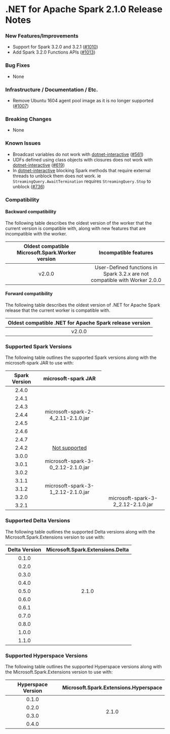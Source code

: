 # .NET for Apache Spark 2.1.0 Release Notes

### New Features/Improvements

* Support for Spark 3.2.0 and 3.2.1 ([#1010](https://github.com/dotnet/spark/pull/1010))
* Add Spark 3.2.0 Functions APIs ([#1013](https://github.com/dotnet/spark/pull/1013))

### Bug Fixes

* None

### Infrastructure / Documentation / Etc.

* Remove Ubuntu 1604 agent pool image as it is no longer supported ([#1007](https://github.com/dotnet/spark/pull/1007))

### Breaking Changes

* None

### Known Issues

* Broadcast variables do not work with [dotnet-interactive](https://github.com/dotnet/interactive) ([#561](https://github.com/dotnet/spark/pull/561))
* UDFs defined using class objects with closures does not work with [dotnet-interactive](https://github.com/dotnet/interactive) ([#619](https://github.com/dotnet/spark/pull/619))
* In [dotnet-interactive](https://github.com/dotnet/interactive) blocking Spark methods that require external threads to unblock them does not work. ie `StreamingQuery.AwaitTermination` requires `StreamingQuery.Stop` to unblock ([#736](https://github.com/dotnet/spark/pull/736))

### Compatibility

#### Backward compatibility

The following table describes the oldest version of the worker that the current version is compatible with, along with new features that are incompatible with the worker.

<table>
    <thead>
        <tr>
            <th>Oldest compatible Microsoft.Spark.Worker version</th>
            <th>Incompatible features</th>
        </tr>
    </thead>
    <tbody align="center">
        <tr>
            <td>v2.0.0</td>
            <td>User-Defined functions in Spark 3.2.x are not compatible with Worker 2.0.0</td>
        </tr>
    </tbody>
</table>

#### Forward compatibility

The following table describes the oldest version of .NET for Apache Spark release that the current worker is compatible with.

<table>
    <thead>
        <tr>
            <th>Oldest compatible .NET for Apache Spark release version</th>
        </tr>
    </thead>
    <tbody align="center">
        <tr>
            <td>v2.0.0</td>
        </tr>
    </tbody>
</table>

### Supported Spark Versions

The following table outlines the supported Spark versions along with the microsoft-spark JAR to use with:

<table>
    <thead>
        <tr>
            <th>Spark Version</th>
            <th>microsoft-spark JAR</th>
        </tr>
    </thead>
    <tbody align="center">
        <tr>
            <td>2.4.0</td>
            <td rowspan=7>microsoft-spark-2-4_2.11-2.1.0.jar</td>
        </tr>
        <tr>
            <td>2.4.1</td>
        </tr>
        <tr>
            <td>2.4.3</td>
        </tr>
        <tr>
            <td>2.4.4</td>
        </tr>
        <tr>
            <td>2.4.5</td>
        </tr>
        <tr>
            <td>2.4.6</td>
        </tr>
        <tr>
            <td>2.4.7</td>
        </tr>
        <tr>
            <td>2.4.2</td>
            <td><a href="https://github.com/dotnet/spark/issues/60">Not supported</a></td>
        </tr>
        <tr>
            <td>3.0.0</td>
            <td rowspan=3>microsoft-spark-3-0_2.12-2.1.0.jar</td>
        </tr>
        <tr>
            <td>3.0.1</td>
        </tr>
		<tr>
            <td>3.0.2</td>
        </tr>
        <tr>
            <td>3.1.1</td>
            <td rowspan=3>microsoft-spark-3-1_2.12-2.1.0.jar</td>
        </tr>
        <tr>
            <td>3.1.2</td>
        </tr>
        <tr>
            <td>3.2.0</td>
            <td rowspan=2>microsoft-spark-3-2_2.12-2.1.0.jar</td>
        </tr>
        <tr>
            <td>3.2.1</td>
        </tr>
    </tbody>
</table>

### Supported Delta Versions

The following table outlines the supported Delta versions along with the Microsoft.Spark.Extensions version to use with:

<table>
    <thead>
        <tr>
            <th>Delta Version</th>
            <th>Microsoft.Spark.Extensions.Delta</th>
        </tr>
    </thead>
    <tbody align="center">
        <tr>
            <td>0.1.0</td>
            <td rowspan=9>2.1.0</td>
        </tr>
        <tr>
            <td>0.2.0</td>
        </tr>
        <tr>
            <td>0.3.0</td>
        </tr>
        <tr>
            <td>0.4.0</td>
        </tr>
        <tr>
            <td>0.5.0</td>
        </tr>
        <tr>
            <td>0.6.0</td>
        </tr>
        <tr>
            <td>0.6.1</td>
        </tr>
        <tr>
            <td>0.7.0</td>
        </tr>
		<tr>
            <td>0.8.0</td>
        </tr>
        <tr>
            <td>1.0.0</td>
        </tr>
		<tr>
            <td>1.1.0</td>
        </tr>
    </tbody>
</table>

### Supported Hyperspace Versions

The following table outlines the supported Hyperspace versions along with the Microsoft.Spark.Extensions version to use with:

<table>
    <thead>
        <tr>
            <th>Hyperspace Version</th>
            <th>Microsoft.Spark.Extensions.Hyperspace</th>
        </tr>
    </thead>
    <tbody align="center">
        <tr>
            <td>0.1.0</td>
            <td rowspan=4>2.1.0</td>
        </tr>
        <tr>
            <td>0.2.0</td>
        </tr>
		<tr>
            <td>0.3.0</td>
        </tr>
		<tr>
            <td>0.4.0</td>
        </tr>
    </tbody>
</table>
